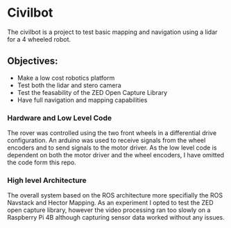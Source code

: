 # Civilbot

The civilbot is a project to test basic mapping and navigation using a lidar for a 4 wheeled robot.

## Objectives:

* Make a low cost robotics platform
* Test both the lidar and stero camera
* Test the feasability of the ZED Open Capture Library
* Have full navigation and mapping capabilities


### Hardware and Low Level Code 

The rover was controlled using the two front wheels in a differential drive configuration. 
An arduino was used to receive signals from the wheel encoders and to send signals to the motor driver. 
As the low level code is dependent on both the motor driver and the wheel encoders, I have omitted the code form this repo.

### High level Architecture

The overall system based on the ROS architecture more specifially the ROS Navstack and Hector Mapping.
As an experiment I opted to test the ZED open capture library, however the video processing ran too slowly on a Raspberry Pi 4B although capturing sensor data worked without any issues.
